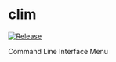 # clim
[![Release](https://jitpack.io/v/hu.zza/clim.svg)](https://jitpack.io/#hu.zza/clim)

Command Line Interface Menu

